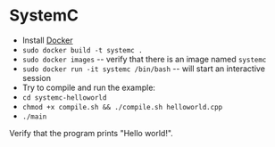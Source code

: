 # SystemC

- Install [Docker](https://docs.docker.com/get-docker/)
- `sudo docker build -t systemc .`
- `sudo docker images` -- verify that there is an image named `systemc`
- `sudo docker run -it systemc /bin/bash` -- will start an interactive session
- Try to compile and run the example:
- `cd systemc-helloworld`
- `chmod +x compile.sh && ./compile.sh helloworld.cpp`
- `./main`

Verify that the program prints "Hello world!".
